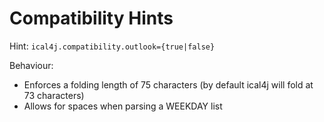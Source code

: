 Compatibility Hints
===================

Hint: `ical4j.compatibility.outlook={true|false}`

Behaviour:

* Enforces a folding length of 75 characters (by default ical4j will fold at 73 characters)
* Allows for spaces when parsing a WEEKDAY list
